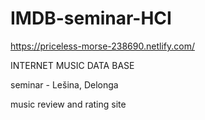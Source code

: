# IMDB-seminar-HCI

https://priceless-morse-238690.netlify.com/


INTERNET MUSIC DATA BASE

seminar - Lešina, Delonga


music review and rating site
